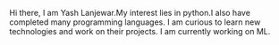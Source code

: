 Hi there,
I am Yash Lanjewar.My interest lies in python.I also have completed many programming languages.
I am curious to learn new technologies and work on their projects.
I am currently working on ML.
